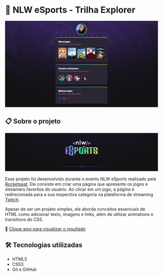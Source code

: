 # 🚀 NLW eSports - Trilha Explorer 
![preview](https://github.com/nathaliagomes/nlw-esports-explorer/blob/main/.github/preview.png)

## 📋 Sobre o projeto
![banner](https://github.com/nathaliagomes/nlw-esports-explorer/blob/main/.github/nlw-esports-banner.png)

Esse projeto foi desenvolvido durante o evento NLW eSports realizado pela [Rocketseat](https://www.youtube.com/c/RocketSeat). Ele consiste em criar uma página 
que apresente os jogos e streamers favoritos do usuário. Ao clicar em um jogo, a página é redirecionada para a sua respectiva categoria na plataforma de streaming [Twitch](https://www.twitch.tv/).

Apesar de ser um projeto simples, ele aborda conceitos essenciais de HTML como adicionar texto, imagens e links, além de utilizar animations e transitions do CSS.

🔗 [Clique aqui para visualizar o resultado](https://nathaliagomes.github.io/nlw-esports-explorer)

## 🛠 Tecnologias utilizadas 

* HTML5
* CSS3
* Git e GitHub
